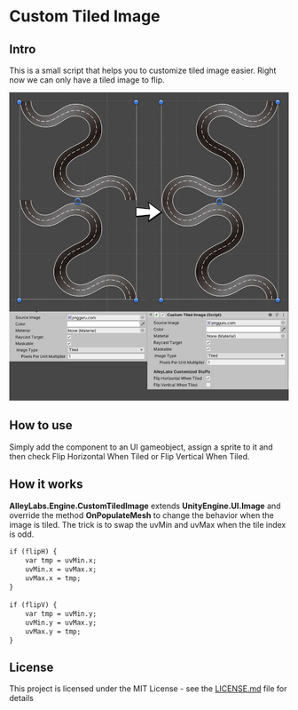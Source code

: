 # Custom Tiled Image

## Intro
This is a small script that helps you to customize tiled image easier. Right now we can only have a tiled image to flip.

![Intro](CustomTiledImage.jpg?raw=true "Intro")

## How to use
Simply add the component to an UI gameobject, assign a sprite to it and then check Flip Horizontal When Tiled or Flip Vertical When Tiled.

## How it works
**AlleyLabs.Engine.CustomTiledImage** extends **UnityEngine.UI.Image** and override the method **OnPopulateMesh** to change the behavior when the image is tiled. The trick is to swap the uvMin and uvMax when the tile index is odd.

```
if (flipH) {
    var tmp = uvMin.x;
    uvMin.x = uvMax.x;
    uvMax.x = tmp;
}
 
if (flipV) {
    var tmp = uvMin.y;
    uvMin.y = uvMax.y;
    uvMax.y = tmp;
}
```

## License
This project is licensed under the MIT License - see the [LICENSE.md](LICENSE.md) file for details
